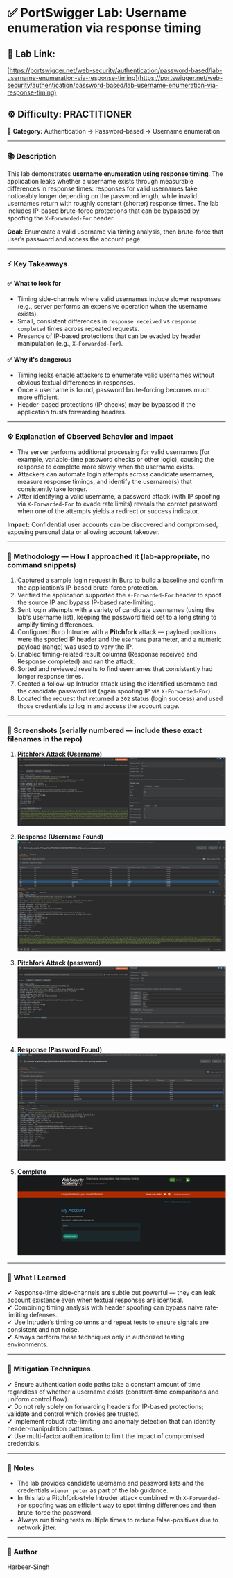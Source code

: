 # ✅ **PortSwigger Lab: Username enumeration via response timing**

## 🔗 **Lab Link:**

[https://portswigger.net/web-security/authentication/password-based/lab-username-enumeration-via-response-timing](https://portswigger.net/web-security/authentication/password-based/lab-username-enumeration-via-response-timing)

## ⚙️ **Difficulty:** PRACTITIONER

📂 **Category:** Authentication → Password-based → Username enumeration

---

### 📚 **Description**

This lab demonstrates **username enumeration using response timing**. The application leaks whether a username exists through measurable differences in response times: responses for valid usernames take noticeably longer depending on the password length, while invalid usernames return with roughly constant (shorter) response times. The lab includes IP-based brute-force protections that can be bypassed by spoofing the `X-Forwarded-For` header.

**Goal:** Enumerate a valid username via timing analysis, then brute-force that user’s password and access the account page.

---

### ⚡ **Key Takeaways**

#### ✅ What to look for

* Timing side-channels where valid usernames induce slower responses (e.g., server performs an expensive operation when the username exists).
* Small, consistent differences in `response received` vs `response completed` times across repeated requests.
* Presence of IP-based protections that can be evaded by header manipulation (e.g., `X-Forwarded-For`).

#### ✅ Why it's dangerous

* Timing leaks enable attackers to enumerate valid usernames without obvious textual differences in responses.
* Once a username is found, password brute-forcing becomes much more efficient.
* Header-based protections (IP checks) may be bypassed if the application trusts forwarding headers.

---

### ⚙️ **Explanation of Observed Behavior and Impact**

* The server performs additional processing for valid usernames (for example, variable-time password checks or other logic), causing the response to complete more slowly when the username exists.
* Attackers can automate login attempts across candidate usernames, measure response timings, and identify the username(s) that consistently take longer.
* After identifying a valid username, a password attack (with IP spoofing via `X-Forwarded-For` to evade rate limits) reveals the correct password when one of the attempts yields a redirect or success indicator.

**Impact:** Confidential user accounts can be discovered and compromised, exposing personal data or allowing account takeover.

---

### 🧪 Methodology — How I approached it (lab-appropriate, no command snippets)

1. Captured a sample login request in Burp to build a baseline and confirm the application’s IP-based brute-force protection.
2. Verified the application supported the `X-Forwarded-For` header to spoof the source IP and bypass IP-based rate-limiting.
3. Sent login attempts with a variety of candidate usernames (using the lab's username list), keeping the password field set to a long string to amplify timing differences.
4. Configured Burp Intruder with a **Pitchfork** attack — payload positions were the spoofed IP header and the `username` parameter, and a numeric payload (range) was used to vary the IP.
5. Enabled timing-related result columns (Response received and Response completed) and ran the attack.
6. Sorted and reviewed results to find usernames that consistently had longer response times.
7. Created a follow-up Intruder attack using the identified username and the candidate password list (again spoofing IP via `X-Forwarded-For`).
8. Located the request that returned a `302` status (login success) and used those credentials to log in and access the account page.

---

### 📸 Screenshots (serially numbered — include these exact filenames in the repo)

1. **Pitchfork Attack (Username)**
   ![Intercepted Request](https://github.com/Harbeer-Singh/Portswigger-Labs/blob/main/AUTHENTICATION%20BYPASS/LAB-3/images/1.png)

2. **Response (Username Found)**
  ![Intercepted Request](https://github.com/Harbeer-Singh/Portswigger-Labs/blob/main/AUTHENTICATION%20BYPASS/LAB-3/images/2.png)

3. **Pitchfork Attack (password)**
   ![Intercepted Request](https://github.com/Harbeer-Singh/Portswigger-Labs/blob/main/AUTHENTICATION%20BYPASS/LAB-3/images/3.png)

4. **Response (Password Found)**
   ![Intercepted Request](https://github.com/Harbeer-Singh/Portswigger-Labs/blob/main/AUTHENTICATION%20BYPASS/LAB-3/images/4.png)

5. **Complete**
   ![Intercepted Request](https://github.com/Harbeer-Singh/Portswigger-Labs/blob/main/AUTHENTICATION%20BYPASS/LAB-3/images/5.png)

---

### 📝 What I Learned

✔ Response-time side-channels are subtle but powerful — they can leak account existence even when textual responses are identical.       
✔ Combining timing analysis with header spoofing can bypass naive rate-limiting defenses.                                
✔ Use Intruder’s timing columns and repeat tests to ensure signals are consistent and not noise.                        
✔ Always perform these techniques only in authorized testing environments.                      

---

### 🔐 Mitigation Techniques

✔ Ensure authentication code paths take a constant amount of time regardless of whether a username exists (constant-time comparisons and uniform control flow).                                        
✔ Do not rely solely on forwarding headers for IP-based protections; validate and control which proxies are trusted.                     
✔ Implement robust rate-limiting and anomaly detection that can identify header-manipulation patterns.                       
✔ Use multi-factor authentication to limit the impact of compromised credentials.                      

---

### 🧾 Notes

* The lab provides candidate username and password lists and the credentials `wiener:peter` as part of the lab guidance.            
* In this lab a Pitchfork-style Intruder attack combined with `X-Forwarded-For` spoofing was an efficient way to spot timing differences and then brute-force the password.                         
* Always run timing tests multiple times to reduce false-positives due to network jitter.                    
 
---

### 👤 Author

Harbeer-Singh
